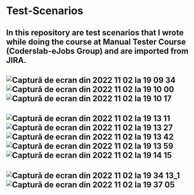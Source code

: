 # Test-Scenarios
In this repository are test scenarios that I wrote while doing the course at Manual Tester Course (Coderslab-eJobs Group) 
and are imported from JIRA.
---

![Captură de ecran din 2022 11 02 la 19 09 34](https://user-images.githubusercontent.com/117184407/199555813-884a5d65-f9eb-4414-9d84-243db250179f.png)
![Captură de ecran din 2022 11 02 la 19 10 00](https://user-images.githubusercontent.com/117184407/199555868-4f80f987-43d8-4d53-bff4-e509a34985d0.png)
![Captură de ecran din 2022 11 02 la 19 10 17](https://user-images.githubusercontent.com/117184407/199555890-798da4fc-a5ef-4e14-a4bf-a71e697908dc.png)
---
![Captură de ecran din 2022 11 02 la 19 13 11](https://user-images.githubusercontent.com/117184407/199557142-b3942545-5bb2-4db8-abd8-0493824a4f43.png)
![Captură de ecran din 2022 11 02 la 19 13 27](https://user-images.githubusercontent.com/117184407/199557164-f9983a78-8de9-4171-915c-f1459f0825a1.png)
![Captură de ecran din 2022 11 02 la 19 13 42](https://user-images.githubusercontent.com/117184407/199557175-49401ca4-4036-4d75-8552-704a006b3b97.png)
![Captură de ecran din 2022 11 02 la 19 13 59](https://user-images.githubusercontent.com/117184407/199557186-25f414c7-4bc2-4e94-bd7c-2be8b317665d.png)
![Captură de ecran din 2022 11 02 la 19 14 15](https://user-images.githubusercontent.com/117184407/199557192-37489a2c-e45a-4bc5-b292-4e217acc5e63.png)
---
![Captură de ecran din 2022 11 02 la 19 34 13_1](https://user-images.githubusercontent.com/117184407/199562003-43acdf15-af33-4fa7-a8e9-522214924397.png)
![Captură de ecran din 2022 11 02 la 19 37 05](https://user-images.githubusercontent.com/117184407/199562010-a3b40f79-1420-4dba-9968-8bf96f55efd4.png)
------
